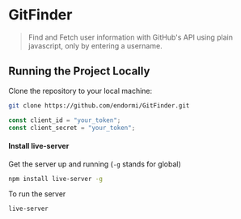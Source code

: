 # GitFinder

> Find and Fetch user information with GitHub's API using plain javascript, only by entering a username.

## Running the Project Locally

Clone the repository to your local machine:

```sh
git clone https://github.com/endormi/GitFinder.git
```

```javascript
const client_id = "your_token";
const client_secret = "your_token";
```

#### Install live-server

Get the server up and running (`-g` stands for global)

```sh
npm install live-server -g
```

To run the server

```sh
live-server
```




```

